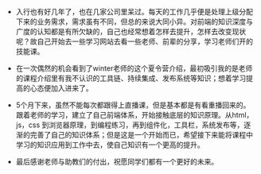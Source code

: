 - 入行也有好几年了，也在几家公司里呆过。每天的工作几乎便是处理上级分配下来的业务需求，需求虽有不同，但总的来说大同小异。对前端的知识深度与广度的认知都是有所欠缺的，自己也经常想着怎样去提升，怎样去改变现状呢？故自己开始去一些学习网站去看一些老师、前辈的分享，学习老师们开的技能课。

- 在一次偶然的机会看到了winter老师的这个夏令营介绍，最初吸引我的是老师的课程介绍里有我不认识的工具链、持续集成、发布系统等知识；想着学习提高的心态便加入进来了。

- 5个月下来，虽然不能每次都跟得上直播课，但是基本都是有看重播回来的。跟着老师的学习，建立了自己前端体系，开始接触底层的知识原理。从html，js，css 到浏览器原理，到编程练习，再到组件化，工具栏，系统发布等，逐渐的完善了自己的知识体系；但是这是一个开始而已，希望接下来能将课程中学习的知识应用到工作中去，使自己知识有一个更高的提升。

- 最后感谢老师与助教们的付出，祝愿同学们都有一个更好的未来。